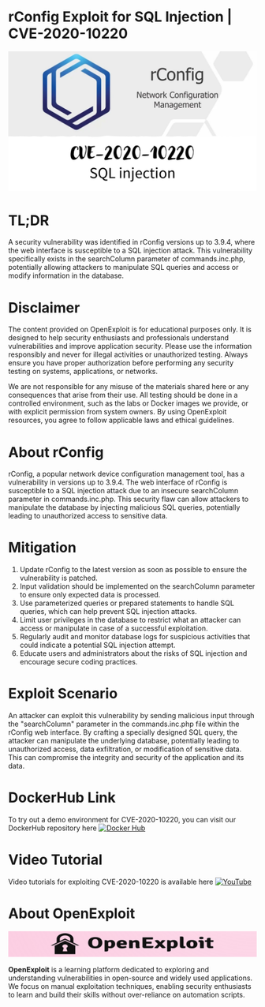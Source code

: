 # rConfig Exploit for SQL Injection | CVE-2020-10220
![CVE-2020-10220](https://raw.githubusercontent.com/pawanjswal/pawanjswal.github.io/master/cve-2020-10220/assets/thumbnail.jpg)

# TL;DR
A security vulnerability was identified in rConfig versions up to 3.9.4, where the web interface is susceptible to a SQL injection attack. This vulnerability specifically exists in the searchColumn parameter of commands.inc.php, potentially allowing attackers to manipulate SQL queries and access or modify information in the database.

# Disclaimer

The content provided on OpenExploit is for educational purposes only. It is designed to help security enthusiasts and professionals understand vulnerabilities and improve application security. Please use the information responsibly and never for illegal activities or unauthorized testing. Always ensure you have proper authorization before performing any security testing on systems, applications, or networks.

We are not responsible for any misuse of the materials shared here or any consequences that arise from their use. All testing should be done in a controlled environment, such as the labs or Docker images we provide, or with explicit permission from system owners. By using OpenExploit resources, you agree to follow applicable laws and ethical guidelines.

# About rConfig
rConfig, a popular network device configuration management tool, has a vulnerability in versions up to 3.9.4. The web interface of rConfig is susceptible to a SQL injection attack due to an insecure searchColumn parameter in commands.inc.php. This security flaw can allow attackers to manipulate the database by injecting malicious SQL queries, potentially leading to unauthorized access to sensitive data.

# Mitigation
1. Update rConfig to the latest version as soon as possible to ensure the vulnerability is patched.
2. Input validation should be implemented on the searchColumn parameter to ensure only expected data is processed.
3. Use parameterized queries or prepared statements to handle SQL queries, which can help prevent SQL injection attacks.
4. Limit user privileges in the database to restrict what an attacker can access or manipulate in case of a successful exploitation.
5. Regularly audit and monitor database logs for suspicious activities that could indicate a potential SQL injection attempt.
6. Educate users and administrators about the risks of SQL injection and encourage secure coding practices.

# Exploit Scenario
An attacker can exploit this vulnerability by sending malicious input through the "searchColumn" parameter in the commands.inc.php file within the rConfig web interface. By crafting a specially designed SQL query, the attacker can manipulate the underlying database, potentially leading to unauthorized access, data exfiltration, or modification of sensitive data. This can compromise the integrity and security of the application and its data.

# DockerHub Link
To try out a demo environment for CVE-2020-10220, you can visit our DockerHub repository here [![Docker Hub](https://img.shields.io/badge/Docker_Hub-2496ED)](https://hub.docker.com/u/pawanjswal)

# Video Tutorial
Video tutorials for exploiting CVE-2020-10220 is available here [![YouTube](https://img.shields.io/badge/YouTube-FF0000)](https://www.youtube.com/@OpenExploit)

# About OpenExploit

![OpenExploit](https://raw.githubusercontent.com/pawanjswal/pawanjswal.github.io/master/assets/logo.png)

**OpenExploit** is a learning platform dedicated to exploring and understanding vulnerabilities in open-source and widely used applications. We focus on manual exploitation techniques, enabling security enthusiasts to learn and build their skills without over-reliance on automation scripts.